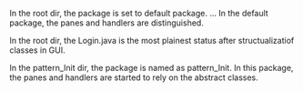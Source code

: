 In the root dir, the package is set to default package.  …
In the default package, the panes and handlers are distinguished.

In the root dir, the Login.java is the most plainest status after structualizatiof classes in GUI. 

In the pattern_Init dir, the package is named as pattern_Init.
In this package, the panes and handlers are started to rely on the
abstract classes.
